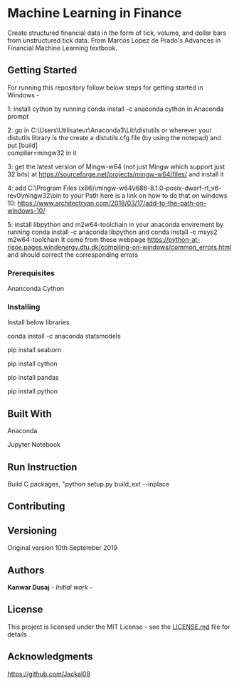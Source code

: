 # Machine Learning in Finance
Create structured financial data in the form of tick, volume, and dollar bars from unstructured tick data. From Marcos Lopez de Prado's Advances in Financial Machine Learning textbook.

## Getting Started

For running this repository follow below steps for getting started in Windows -

1: install cython by running conda install -c anaconda cython in Anaconda prompt 

2: go in C:\Users\Utilisateur\Anaconda3\Lib\distutils or wherever your distutils library is the create a distutils.cfg file (by using the notepad) and put 
[build]           
compiler=mingw32 
in it 

3: get the latest version of Mingw-w64 (not just Mingw which support just 32 bits) at https://sourceforge.net/projects/mingw-w64/files/ and install it

4: add C:\Program Files (x86)\mingw-w64\i686-8.1.0-posix-dwarf-rt_v6-rev0\mingw32\bin to your Path here is a link on how to do that on windows 10: https://www.architectryan.com/2018/03/17/add-to-the-path-on-windows-10/

5: install libpython and m2w64-toolchain in your anaconda envirement by running conda install -c anaconda libpython and conda install -c msys2 m2w64-toolchain It come from these webpage https://python-at-risoe.pages.windenergy.dtu.dk/compiling-on-windows/common_errors.html and should correct the corresponding errors

### Prerequisites

Ananconda
Cython

### Installing

Install below libraries

conda install -c anaconda statsmodels

pip install seaborn

pip install cython

pip install pandas

pip install python


## Built With

Anaconda

Jupyter Notebook

## Run Instruction 

Build C packages, "python setup.py build_ext --inplace



## Contributing



## Versioning

Original version 10th September 2019

## Authors

**Kanwar Dusaj** - *Initial work* -


## License

This project is licensed under the MIT License - see the [LICENSE.md](LICENSE.md) file for details

## Acknowledgments

https://github.com/Jackal08

